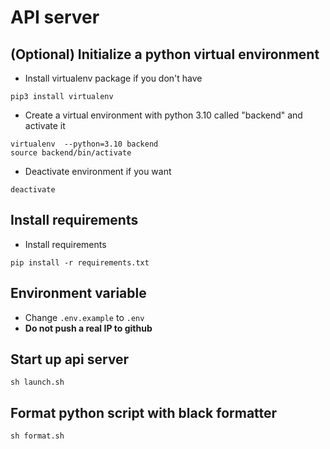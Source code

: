 # API server
## (Optional) Initialize a python virtual environment
- Install virtualenv package if you don't have
```
pip3 install virtualenv
```
- Create a virtual environment with python 3.10 called "backend" and activate it
```
virtualenv  --python=3.10 backend
source backend/bin/activate
```
- Deactivate environment if you want
```
deactivate
```

## Install requirements
- Install requirements
```
pip install -r requirements.txt
```

## Environment variable
- Change `.env.example` to `.env`
- <b> Do not push a real IP to github </b> 

## Start up api server
```
sh launch.sh
```

## Format python script with black formatter
```
sh format.sh
```